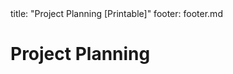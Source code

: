 <frontmatter>
title: "Project Planning [Printable]"
footer: footer.md
</frontmatter>

<include src="navbar.md" boilerplate />

<link rel="stylesheet" href="{{baseUrl}}/css/textbook.css">

<div class="website-content">

<div id="main">

# Project Planning

<include src="workBreakdownStructure/unit-inParent-asFlat-print.md" boilerplate />
<include src="milestones/unit-inParent-asFlat-print.md" boilerplate />
<include src="buffers/unit-inParent-asFlat-print.md" boilerplate />
<include src="issueTrackers/unit-inParent-asFlat-print.md" boilerplate />
<include src="ganttCharts/unit-inParent-asFlat-print.md" boilerplate />
<include src="pertCharts/unit-inParent-asFlat-print.md" boilerplate />

</div>

</div>
